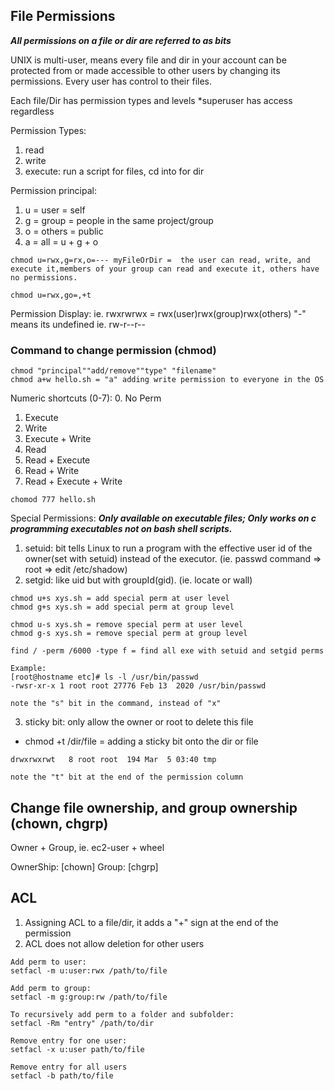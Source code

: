 ## File Permissions
***All permissions on a file or dir are referred to as bits***

UNIX is multi-user, means every file and dir in your account can be protected from or made accessible to other users by changing its permissions. Every user has control to their files.

Each file/Dir has permission types and levels
*superuser has access regardless

Permission Types:
1. read
2. write
3. execute: run a script for files, cd into for dir

Permission principal:
1. u = user = self
2. g = group = people in the same project/group
3. o = others = public
4. a = all = u + g + o
```
chmod u=rwx,g=rx,o=--- myFileOrDir =  the user can read, write, and execute it,members of your group can read and execute it, others have no permissions.

chmod u=rwx,go=,+t
```
Permission Display:
ie. rwxrwrwx = rwx(user)rwx(group)rwx(others) 
"-" means its undefined ie. rw-r--r--  

### Command to change permission (chmod)
```
chmod "principal""add/remove""type" "filename"
chmod a+w hello.sh = "a" adding write permission to everyone in the OS
```
Numeric shortcuts (0-7):
0. No Perm
1. Execute
2. Write
3. Execute + Write
4. Read
5. Read + Execute
6. Read + Write
7. Read + Execute + Write
```
chomod 777 hello.sh
```

Special Permissions:
***Only available on executable files; Only works on c programming executables not on bash shell scripts.***

1. setuid: bit tells Linux to run a program with the effective user id of the owner(set with setuid) instead of the executor. (ie. passwd command => root => edit /etc/shadow)
2. setgid: like uid but with groupId(gid). (ie. locate or wall)
```
chmod u+s xys.sh = add special perm at user level
chmod g+s xys.sh = add special perm at group level

chmod u-s xys.sh = remove special perm at user level 
chmod g-s xys.sh = remove special perm at group level

find / -perm /6000 -type f = find all exe with setuid and setgid perms 

Example:
[root@hostname etc]# ls -l /usr/bin/passwd
-rwsr-xr-x 1 root root 27776 Feb 13  2020 /usr/bin/passwd

note the "s" bit in the command, instead of "x"
```

3. sticky bit: only allow the owner or root to delete this file
- chmod +t /dir/file = adding a sticky bit onto the dir or file
```
drwxrwxrwt   8 root root  194 Mar  5 03:40 tmp

note the "t" bit at the end of the permission column
```

## Change file ownership, and group ownership (chown, chgrp)
Owner + Group, ie. ec2-user  + wheel

OwnerShip: [chown]
Group: [chgrp]

## ACL
1. Assigning ACL to a file/dir, it adds a "+" sign at the end of the permission
2. ACL does not allow deletion for other users
```
Add perm to user:
setfacl -m u:user:rwx /path/to/file

Add perm to group:
setfacl -m g:group:rw /path/to/file

To recursively add perm to a folder and subfolder:
setfacl -Rm "entry" /path/to/dir

Remove entry for one user:
setfacl -x u:user path/to/file 

Remove entry for all users
setfacl -b path/to/file
```

